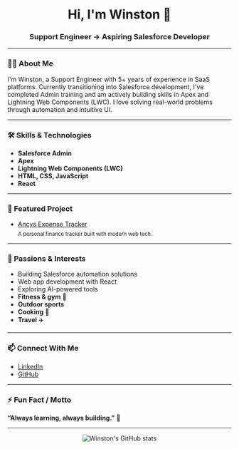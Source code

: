 <h1 align="center">Hi, I'm Winston 👋</h1>
<h3 align="center">Support Engineer → Aspiring Salesforce Developer</h3>

---

### 👨‍💻 About Me
I'm Winston, a Support Engineer with 5+ years of experience in SaaS platforms. Currently transitioning into Salesforce development, I've completed Admin training and am actively building skills in Apex and Lightning Web Components (LWC). I love solving real-world problems through automation and intuitive UI.

---

### 🛠️ Skills & Technologies
- **Salesforce Admin**
- **Apex**
- **Lightning Web Components (LWC)**
- **HTML, CSS, JavaScript**
- **React**

---

### 🚀 Featured Project
- [Ancys Expense Tracker](#)  
  <sub>A personal finance tracker built with modern web tech.</sub>

---

### 🌱 Passions & Interests
- Building Salesforce automation solutions
- Web app development with React
- Exploring AI-powered tools
- **Fitness & gym** 💪
- **Outdoor sports**
- **Cooking** 🍳
- **Travel** ✈️

---

### 📫 Connect With Me
- [LinkedIn](#)  
- [GitHub](https://github.com/codingwithwinny)

<!-- Add your portfolio/personal website here in the future! -->

---

### ⚡ Fun Fact / Motto
**“Always learning, always building.”** 🚀

---

<p align="center">
  <img src="https://github-readme-stats.vercel.app/api?username=codingwithwinny&show_icons=true&hide_title=true" alt="Winston's GitHub stats" />
</p>

<!--
**codingwithwinny/codingwithwinny** is a ✨ _special_ ✨ repository because its `README.md` (this file) appears on your GitHub profile.

Here are some ideas to get you started:

- 🔭 I’m currently working on ...
- 🌱 I’m currently learning ...
- 👯 I’m looking to collaborate on ...
- 🤔 I’m looking for help with ...
- 💬 Ask me about ...
- 📫 How to reach me: ...
- 😄 Pronouns: ...
- ⚡ Fun fact: ...
-->
